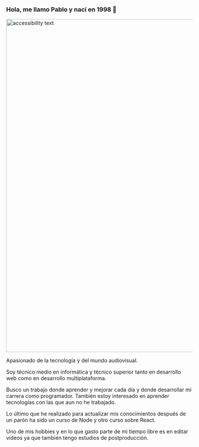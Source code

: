 ### Hola, me llamo Pablo y nací en 1998 👋

<img src="https://media-exp1.licdn.com/dms/image/C4D16AQF99Ykf1CBa8Q/profile-displaybackgroundimage-shrink_350_1400/0/1657712886970?e=1664409600&v=beta&t=6KARpQmf_szEkx80pJBCOUkvvGwH4tljMPRIr3MPvlU" width="900" alt="accessibility text">

Apasionado de la tecnología y del mundo audiovisual.

Soy técnico medio en informática y técnico superior tanto en desarrollo web como en desarrollo multiplataforma.

Busco un trabajo donde aprender y mejorar cada día y donde desarrollar mi carrera como programador. También estoy interesado en aprender tecnologías con las que aun no he trabajado.

Lo último que he realizado para actualizar mis conocimientos después de un parón ha sido un curso de Node y otro curso sobre React.

Uno de mis hobbies y en lo que gasto parte de mi tiempo libre es en editar vídeos ya que también tengo estudios de postproducción. 
